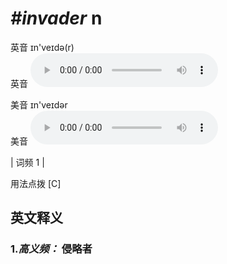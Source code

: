 # ***\#invader*** n
英音 ɪn'veɪdə(r)  
英音
<audio src="./media/invader-b.aac" controls="controls"></audio>

美音 ɪn'veɪdər  
美音
<audio src="./media/invader.aac" controls="controls"></audio>



| 词频 1 |  

用法点拨  [C]

英文释义
---
### 1.*高义频：* **侵略者**  


